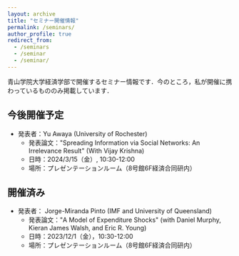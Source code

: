 ```yaml
---
layout: archive
title: "セミナー開催情報"
permalink: /seminars/
author_profile: true
redirect_from:
  - /seminars
  - /seminar
  - /seminar/
---
```


青山学院大学経済学部で開催するセミナー情報です．今のところ，私が開催に携わっているもののみ掲載しています．

## 今後開催予定

* 発表者：Yu Awaya (University of Rochester)
  * 発表論文："Spreading Information via Social Networks: An Irrelevance Result" (With Vijay Krishna)
  * 日時：2024/3/15（金）, 10:30-12:00
  * 場所：プレゼンテーションルーム（8号館6F経済合同研内）

## 開催済み 

* 発表者： Jorge-Miranda Pinto (IMF and University of Queensland)
  * 発表論文："A Model of Expenditure Shocks" (with Daniel Murphy, Kieran James Walsh, and Eric R. Young)
  * 日時：2023/12/1（金），10:30-12:00
  * 場所：プレゼンテーションルーム（8号館6F経済合同研内）
